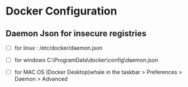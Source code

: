# Docker Configuration 

## Daemon Json for insecure registries 

- [ ] for linux : /etc/docker/daemon.json
- [ ] for windows C:\ProgramData\docker\config\daemon.json 
- [ ] for MAC OS  (Docker Desktop)whale in the taskbar > Preferences > Daemon > Advanced

